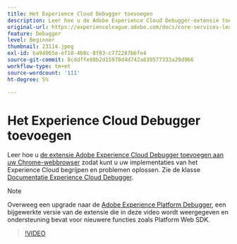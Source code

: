 ```yaml
---
title: Het Experience Cloud Debugger toevoegen
description: Leer hoe u de Adobe Experience Cloud Debugger-extensie toevoegt aan uw Chrome-webbrowser zodat u uw Experience Cloud-implementaties kunt begrijpen en er problemen mee kunt oplossen.
original-url: https://experienceleague.adobe.com/docs/core-services-learn/tutorials/debugger/add-the-extension.html
feature: Debugger
level: Beginner
thumbnail: 23114.jpeg
exl-id: ba94065e-ef18-4b8c-8f83-c772287bbfe4
source-git-commit: 8cddffe88b2d15970d4d742a839577333a29d966
workflow-type: tm+mt
source-wordcount: '111'
ht-degree: 5%

---
```


# Het Experience Cloud Debugger toevoegen

Leer hoe u [de extensie Adobe Experience Cloud Debugger toevoegen aan uw Chrome-webbrowser](https://chrome.google.com/webstore/detail/adobe-experience-cloud-de/ocdmogmohccmeicdhlhhgepeaijenapj) zodat kunt u uw implementaties van het Experience Cloud begrijpen en problemen oplossen. Zie de klasse [Documentatie Experience Cloud Debugger](https://experienceleague.adobe.com/docs/debugger/using/experience-cloud-debugger.html).

>[!NOTE]
>
>Overweeg een upgrade naar de [Adobe Experience Platform Debugger](../overview.md), een bijgewerkte versie van de extensie die in deze video wordt weergegeven en ondersteuning bevat voor nieuwere functies zoals Platform Web SDK.

>[!VIDEO](https://video.tv.adobe.com/v/23114/?quality=12)
